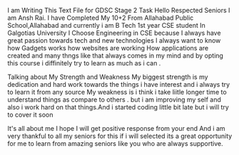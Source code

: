 I am Writing This Text File for GDSC Stage 2 Task
Hello Respected Seniors I am Ansh Rai. I have Completed My 10+2 From Allahabad Public School,Allahabad and currently i am B Tech 1st year CSE student In Galgotias University
I Choose Engineering in CSE because I always have great passion towards tech and new technologies I always want to know how Gadgets works how  websites are working How applications are created and many thngs like that always comes in my mind and by opting this course i diffinitely try to learn as much as i can .

Talking about My Strength and Weakness
My biggest strength is my dedication and hard work towards the things i have interest and i always try to learn it from any source 
My weakness is i think  i take liitle longer time to understand things as compare to others . but i am improving my self and also i work hard on that things.And i started coding little bit late but i will try to  cover it soon 

It's all about me I hope I will get positive response from your end And i am very thankful to all my seniors for this if i will selected its a great opportunity for me to learn from amazing seniors like you who are always supportive.